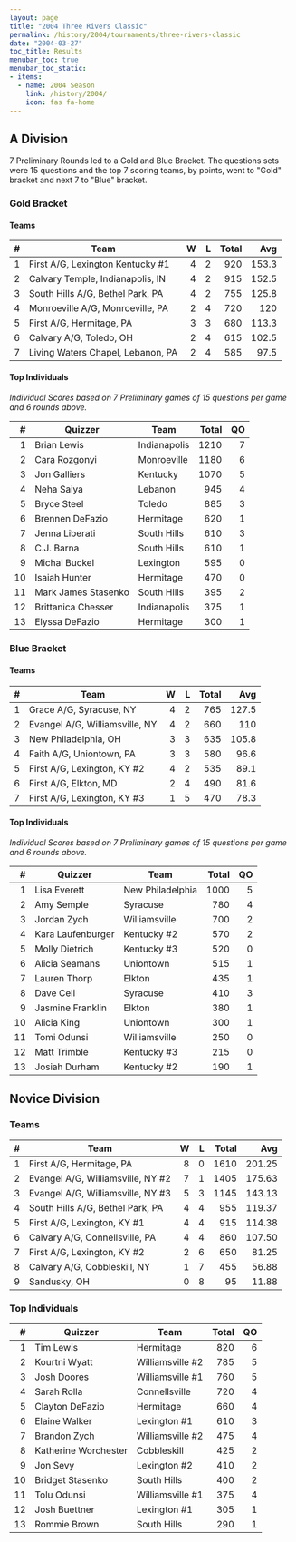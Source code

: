 ```yaml
---
layout: page
title: "2004 Three Rivers Classic"
permalink: /history/2004/tournaments/three-rivers-classic
date: "2004-03-27"
toc_title: Results
menubar_toc: true
menubar_toc_static:
- items:
  - name: 2004 Season
    link: /history/2004/
    icon: fas fa-home
---
```


## A Division

7 Preliminary Rounds led to a Gold and Blue Bracket. The questions sets were 15 questions and the top 7 scoring teams, by points, went to "Gold" bracket and
next 7 to "Blue" bracket.

### Gold Bracket

#### Teams

|    # | Team                              |    W |    L | Total |   Avg |
| ---: | --------------------------------- | ---: | ---: | ----: | ----: |
|    1 | First A/G, Lexington Kentucky #1  |    4 |    2 |   920 | 153.3 |
|    2 | Calvary Temple, Indianapolis, IN  |    4 |    2 |   915 | 152.5 |
|    3 | South Hills A/G, Bethel Park, PA  |    4 |    2 |   755 | 125.8 |
|    4 | Monroeville A/G, Monroeville, PA  |    2 |    4 |   720 |   120 |
|    5 | First A/G, Hermitage, PA          |    3 |    3 |   680 | 113.3 |
|    6 | Calvary A/G, Toledo, OH           |    2 |    4 |   615 | 102.5 |
|    7 | Living Waters Chapel, Lebanon, PA |    2 |    4 |   585 |  97.5 |

#### Top Individuals

*Individual Scores based on 7 Preliminary games of 15 questions per game and 6 rounds above.*

|    # | Quizzer             | Team         | Total |   QO |
| ---: | ------------------- | ------------ | ----: | ---: |
|    1 | Brian Lewis         | Indianapolis |  1210 |    7 |
|    2 | Cara Rozgonyi       | Monroeville  |  1180 |    6 |
|    3 | Jon Galliers        | Kentucky     |  1070 |    5 |
|    4 | Neha Saiya          | Lebanon      |   945 |    4 |
|    5 | Bryce Steel         | Toledo       |   885 |    3 |
|    6 | Brennen DeFazio     | Hermitage    |   620 |    1 |
|    7 | Jenna Liberati      | South Hills  |   610 |    3 |
|    8 | C.J. Barna          | South Hills  |   610 |    1 |
|    9 | Michal Buckel       | Lexington    |   595 |    0 |
|   10 | Isaiah Hunter       | Hermitage    |   470 |    0 |
|   11 | Mark James Stasenko | South Hills  |   395 |    2 |
|   12 | Brittanica Chesser  | Indianapolis |   375 |    1 |
|   13 | Elyssa DeFazio      | Hermitage    |   300 |    1 |

### Blue Bracket

#### Teams

|    # | Team                           |    W |    L | Total |   Avg |
| ---: | ------------------------------ | ---: | ---: | ----: | ----: |
|    1 | Grace A/G, Syracuse, NY        |    4 |    2 |   765 | 127.5 |
|    2 | Evangel A/G, Williamsville, NY |    4 |    2 |   660 |   110 |
|    3 | New Philadelphia, OH           |    3 |    3 |   635 | 105.8 |
|    4 | Faith A/G, Uniontown, PA       |    3 |    3 |   580 |  96.6 |
|    5 | First A/G, Lexington, KY #2    |    4 |    2 |   535 |  89.1 |
|    6 | First A/G, Elkton, MD          |    2 |    4 |   490 |  81.6 |
|    7 | First A/G, Lexington, KY #3    |    1 |    5 |   470 |  78.3 |

#### Top Individuals

*Individual Scores based on 7 Preliminary games of 15 questions per game and 6 rounds above.*

|    # | Quizzer           | Team             | Total |   QO |
| ---: | ----------------- | ---------------- | ----: | ---: |
|    1 | Lisa Everett      | New Philadelphia |  1000 |    5 |
|    2 | Amy Semple        | Syracuse         |   780 |    4 |
|    3 | Jordan Zych       | Williamsville    |   700 |    2 |
|    4 | Kara Laufenburger | Kentucky #2      |   570 |    2 |
|    5 | Molly Dietrich    | Kentucky #3      |   520 |    0 |
|    6 | Alicia Seamans    | Uniontown        |   515 |    1 |
|    7 | Lauren Thorp      | Elkton           |   435 |    1 |
|    8 | Dave Celi         | Syracuse         |   410 |    3 |
|    9 | Jasmine Franklin  | Elkton           |   380 |    1 |
|   10 | Alicia King       | Uniontown        |   300 |    1 |
|   11 | Tomi Odunsi       | Williamsville    |   250 |    0 |
|   12 | Matt Trimble      | Kentucky #3      |   215 |    0 |
|   13 | Josiah Durham     | Kentucky #2      |   190 |    1 |

## Novice Division

### Teams

|    # | Team                              |    W |    L | Total |    Avg |
| ---: | --------------------------------- | ---: | ---: | ----: | -----: |
|    1 | First A/G, Hermitage, PA          |    8 |    0 |  1610 | 201.25 |
|    2 | Evangel A/G, Williamsville, NY #2 |    7 |    1 |  1405 | 175.63 |
|    3 | Evangel A/G, Williamsville, NY #3 |    5 |    3 |  1145 | 143.13 |
|    4 | South Hills A/G, Bethel Park, PA  |    4 |    4 |   955 | 119.37 |
|    5 | First A/G, Lexington, KY #1       |    4 |    4 |   915 | 114.38 |
|    6 | Calvary A/G, Connellsville, PA    |    4 |    4 |   860 | 107.50 |
|    7 | First A/G, Lexington, KY #2       |    2 |    6 |   650 |  81.25 |
|    8 | Calvary A/G, Cobbleskill, NY      |    1 |    7 |   455 |  56.88 |
|    9 | Sandusky, OH                      |    0 |    8 |    95 |  11.88 |

### Top Individuals

|    # | Quizzer              | Team             | Total |   QO |
| ---: | -------------------- | ---------------- | ----: | ---: |
|    1 | Tim Lewis            | Hermitage        |   820 |    6 |
|    2 | Kourtni Wyatt        | Williamsville #2 |   785 |    5 |
|    3 | Josh Doores          | Williamsville #1 |   760 |    5 |
|    4 | Sarah Rolla          | Connellsville    |   720 |    4 |
|    5 | Clayton DeFazio      | Hermitage        |   660 |    4 |
|    6 | Elaine Walker        | Lexington #1     |   610 |    3 |
|    7 | Brandon Zych         | Williamsville #2 |   475 |    4 |
|    8 | Katherine Worchester | Cobbleskill      |   425 |    2 |
|    9 | Jon Sevy             | Lexington #2     |   410 |    2 |
|   10 | Bridget Stasenko     | South Hills      |   400 |    2 |
|   11 | Tolu Odunsi          | Williamsville #1 |   375 |    4 |
|   12 | Josh Buettner        | Lexington #1     |   305 |    1 |
|   13 | Rommie Brown         | South Hills      |   290 |    1 |

